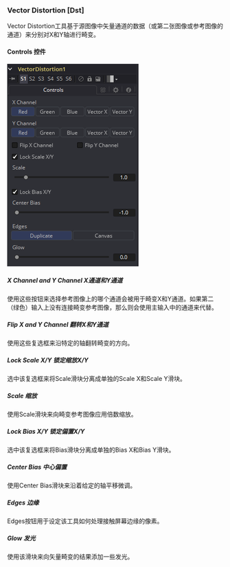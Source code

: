 ### Vector Distortion [Dst]

Vector Distortion工具基于源图像中矢量通道的数据（或第二张图像或参考图像的通道）来分别对X和Y轴进行畸变。

#### Controls 控件

![Dst_Controls](images/Dst_Controls.png)

##### X Channel and Y Channel X通道和Y通道

使用这些按钮来选择参考图像上的哪个通道会被用于畸变X和Y通道。如果第二（绿色）输入上没有连接畸变参考图像，那么则会使用主输入中的通道来代替。

##### Flip X and Y Channel 翻转X和Y通道

使用这些复选框来沿特定的轴翻转畸变的方向。

##### Lock Scale X/Y 锁定缩放X/Y

选中该复选框来将Scale滑块分离成单独的Scale X和Scale Y滑块。

##### Scale 缩放

使用Scale滑块来向畸变参考图像应用倍数缩放。

##### Lock Bias X/Y 锁定偏置X/Y

选中该复选框来将Bias滑块分离成单独的Bias X和Bias Y滑块。

##### Center Bias 中心偏置

使用Center Bias滑块来沿着给定的轴平移微调。

##### Edges 边缘

Edges按钮用于设定该工具如何处理接触屏幕边缘的像素。

##### Glow 发光

使用该滑块来向矢量畸变的结果添加一些发光。